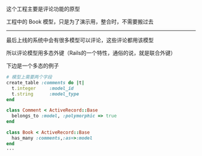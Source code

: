这个工程主要是评论功能的原型

工程中的 Book 模型，只是为了演示用，整合时，不需要搬过去

-----------------------------------------------
最后上线的系统中会有很多模型可以评论，这些评论都用该模型

所以评论模型用多态外键（Rails的一个特性，通俗的说，就是联合外键）

下边是一个多态的例子

```ruby
# 模型上需要两个字段
create_table :comments do |t|
  t.integer     :model_id
  t.string      :model_type
end

class Comment < ActiveRecord::Base
  belongs_to :model, :polymorphic => true
end

class Book < ActiveRecord::Base
  has_many :comments,:as=>:model
end
···

